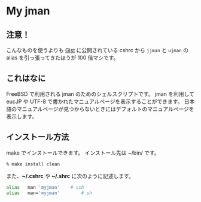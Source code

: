 # My jman

## 注意！
こんなものを使うよりも [Gist] に公開されている cshrc から
`jjman` と `ujman` の alias を引っ張ってきたほうが 100 倍マシです。

[Gist]: https://gist.github.com/KusaReMKN/bfd6efb64c72c34f12a98bed3bf4f295

## これはなに
FreeBSD で利用される jman のためのシェルスクリプトです。
jman を利用して eucJP や UTF-8 で書かれたマニュアルページを表示することができます。
日本語のマニュアルページが見つからないときにはデフォルトのマニュアルページを表示します。

## インストール方法
make でインストールできます。
インストール先は ~/bin/ です。

```console
% make install clean
```

また、**~/.cshrc** や **~/.shrc** に次のように記述します。
```sh
alias	man	'myjman'	# csh
alias	man='myjman'		# sh
```
